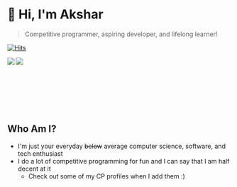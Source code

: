 # 👋 Hi, I'm Akshar
> Competitive programmer, aspiring developer, and lifelong learner!

[![Hits](https://hits.seeyoufarm.com/api/count/incr/badge.svg?url=https%3A%2F%2Fgithub.com%2FnotAkki&count_bg=%233139E7&title_bg=%23111113&icon=github.svg&icon_color=%23E7E7E7&title=Hits&edge_flat=false)](https://hits.seeyoufarm.com)

<!--![Anurag's GitHub stats](https://github-readme-stats.vercel.app/api?username=notAkki&show_icons=true&custom_title=My+Stats&include_all_commits=true&hide_)
--->

<a>
  <img align="left" src="https://github-readme-stats.vercel.app/api?username=notAkki&show_icons=true&custom_title=My+Stats&include_all_commits=true&line_height=20&theme=tokyonight&bg_color=131315"></img>
</a>
<a>
  <img align="left" src="https://github-readme-stats.vercel.app/api/top-langs/?username=notAkki&layout=compact&card_width=320"></img>
</a>

<br />
<br />
<br />
<br />
<br />
<br />
<br />

## Who Am I?
- I'm just your everyday ~~below~~ average computer science, software, and tech enthusiast
- I do a lot of competitive programming for fun and I can say that I am half decent at it
  -  Check out some of my CP profiles when I add them :)
  
<!--

Here are some ideas to get you started:

- 🔭 I’m currently working on ...
- 🌱 I’m currently learning ...
- 👯 I’m looking to collaborate on ...
- 🤔 I’m looking for help with ...
- 💬 Ask me about ...
- 📫 How to reach me: ...
- 😄 Pronouns: ...
- ⚡ Fun fact: ...
-->
